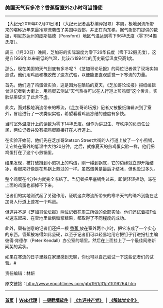 ### 美国天气有多冷？香蕉留室外2小时可当锤使
------------------------

<p>
 【大纪元2019年02月01日讯】（大纪元记者高杉编译报导）本周，极地涡流所带来的堪称近年来最冷寒流袭击了美国中西部，并正在向东移。据气象部门提供的数据，明尼苏达州的庞斯福德（Ponsford）地区气温达到零下66华氏度（零下54摄氏度）。
</p>
<p>
 周三（1月30日）晚间，芝加哥的实际温度为零下26华氏度（零下32摄氏度），这是自1996年以来最低的气温，比该市1994年的历史最低温度只高1度。
</p>
<p>
 那么，现在美国的天气到底有多冷呢？《芝加哥论坛报》的两位记者做了现场实物测试。他们用鸡蛋和橡胶做了速冻试验，以便能更直观感觉一下寒流的力量。
</p>
<p>
 首先，他们选了鸡蛋做实验，这是因为在酷热的夏天，《芝加哥论坛报》报纸编辑曾派记者到大街上，用鸡蛋去测试“天气热得可以在人行道上煎鸡蛋”这个传言。实验结果证实了此言不虚。
</p>
<p>
 此次，面对极地涡流带来的寒流，《芝加哥论坛报》记者又被报纸编辑派到了室外，冒险进行了一次类似实验，希望看看鸡蛋冻结的速度有多快。
</p>
<p>
 当时室外温度计上的读数为零下14华氏度。但作为讲卫生、守秩序的负责任公民，两位记者并没有把鸡蛋直接打在人行道上。
</p>
<p>
 在实验开始前，他们先在芝加哥Stetson Street大街的人行道上放了一个小煎锅，让它处在室外的低温中大约20分钟。之后，就像夏天的煎鸡蛋实验一样，他们把鸡蛋打在了这个小煎锅里。
</p>
<p>
 结果发现，被打破摊到小煎锅上的鸡蛋，刚一碰到锅底，它的边缘就立即开始结冰，看起来好像是在热锅上煎过的一样。虽然蛋黄是最后才结冰，但也没过多久。
</p>
<p>
 整个鸡蛋在4分钟内就完全冻结了。当记者把平底锅倒过来，即使轻轻摇动，冻在上面的鸡蛋也都掉不下来。
</p>
<p>
 记者们的实地测试起了关键作用，证明这次寒流所带来的寒冷天气的确冷到能在芝加哥人行道上速冻一个鸡蛋。
</p>
<p>
 但这并不是《芝加哥论坛报》两位记者在周三所做的全部实验。他们还试着把T恤衫速冻起来、在雪地里做枫糖浆糖果，都取得了不同程度的成功。
</p>
<p>
 此外，颇有创意的记者们还把一根
 <a href="http://www.epochtimes.com/gb/tag/%E9%A6%99%E8%95%89.html">
  香蕉
 </a>
 放在室外两个小时，把它冻成了一个实心的东西。香蕉被冻得如此坚硬，以至于记者们可以轻易地用它把钉子钉进报社主编彼得‧肯德尔（Peter Kendall）办公室的墙里。然后在上面挂上了一个最佳网络新闻奖的奖状。
</p>
<p>
 如果在寒流的日子里躲在家里感到无聊，你也可以自己尝试一下这些记者们的试验。#
</p>
<p>
 责任编辑：林妍
</p>
<p>
 <audio controls="controls" data-mce-fragment="1" style="display: none;">
 </audio>
</p>
<p>
 <audio controls="controls" style="display: none;">
 </audio>
</p>

原文链接：http://www.epochtimes.com/gb/19/1/31/n11016264.htm


------------------------
#### [首页](https://github.com/gfw-breaker/banned-news/blob/master/README.md) &nbsp;|&nbsp; [Web代理](https://github.com/labour-camp/helloworld) &nbsp;|&nbsp; [一键翻墙软件](https://github.com/gfw-breaker/nogfw/blob/master/README.md) &nbsp;|&nbsp; [《九评共产党》](https://github.com/gfw-breaker/9ping.md/blob/master/README.md#九评之一评共产党是什么) &nbsp;|&nbsp; [《解体党文化》](https://github.com/gfw-breaker/jtdwh.md/blob/master/README.md#绪论)

